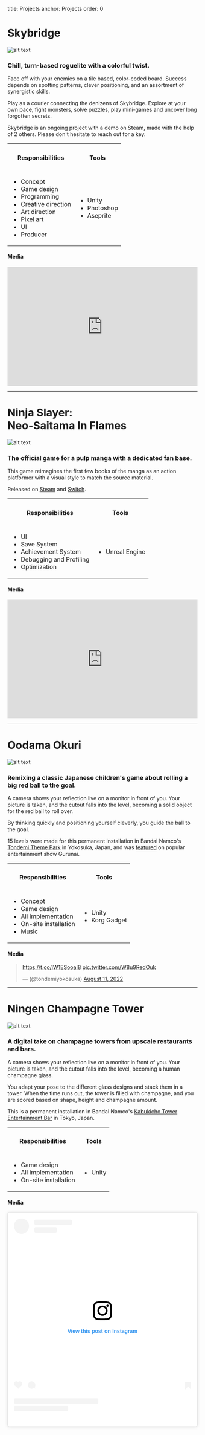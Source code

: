title: Projects
anchor: Projects
order: 0

# Skybridge

![alt text](assets/images/skybridge.png)

### Chill, turn-based roguelite with a colorful twist.

Face off with your enemies on a tile based, color-coded board. Success depends on spotting patterns, clever positioning, and an assortment of synergistic skills.

Play as a courier connecting the denizens of Skybridge. Explore at your own pace, fight monsters, solve puzzles, play mini-games and uncover long forgotten secrets.

Skybridge is an ongoing project with a demo on Steam, made with the help of 2 others. Please don't hesitate to reach out for a key.

<div class="pb-4">
<table>
<tr>
<th><h4>Responsibilities</h4></th>
<th><h4>Tools</h4></th>
</tr>
<tr>
<td>

<ul>
<li>Concept</li>
<li>Game design</li>
<li>Programming</li>
<li>Creative direction</li>
<li>Art direction</li>
<li>Pixel art</li>
<li>UI</li>
<li>Producer</li>
</ul>

</td>
<td>

<ul>
<li>Unity</li>
<li>Photoshop</li>
<li>Aseprite</li>
</ul>

</td>
</tr>
</table>
</div>

#### Media

<iframe width="100%" height="315" src="https://www.youtube.com/embed/We_Kn88XFZY?si=5p-VoyvLNjCTLcFQ" title="YouTube video player" frameborder="0" allow="accelerometer; autoplay; clipboard-write; encrypted-media; gyroscope; picture-in-picture; web-share" referrerpolicy="strict-origin-when-cross-origin" allowfullscreen></iframe>

---

# Ninja Slayer:<br>Neo-Saitama In Flames

![alt text](assets/images/ninjaslayer.jpg)

### The official game for a pulp manga with a dedicated fan base.

This game reimagines the first few books of the manga as an action platformer with a visual style to match the source material.

Released on [Steam](https://store.steampowered.com/app/2752330/NINJA_SLAYER_NEOSAITAMA_IN_FLAMES/) and [Switch](https://www.nintendo.com/us/store/products/ninja-slayer-neo-saitama-in-flames-switch/).

<div class="pb-4">
<table>
<tr>
<th><h4>Responsibilities</h4></th>
<th><h4>Tools</h4></th>
</tr>
<tr>
<td>

<ul>
<li>UI</li>
<li>Save System</li>
<li>Achievement System</li>
<li>Debugging and Profiling</li>
<li>Optimization</li>
</ul>

</td>
<td>

<ul>
<li>Unreal Engine</li>
</ul>

</td>
</tr>
</table>
</div>

<!-- #### Responsibilities

- UI
- Save System
- Achievement System
- Debugging and Profiling
- Optimization

#### Tools

- Unreal Engine -->

#### Media

<iframe width="100%" height="315" src="https://www.youtube.com/embed/Tv_Otau2Pu4?si=st_DlUEnPKo160im" title="YouTube video player" frameborder="0" allow="accelerometer; autoplay; clipboard-write; encrypted-media; gyroscope; picture-in-picture; web-share" referrerpolicy="strict-origin-when-cross-origin" allowfullscreen></iframe>

---

# Oodama Okuri

![alt text](assets/images/oodama.jpg "Title")

### Remixing a classic Japanese children's game about rolling a big red ball to the goal.

A camera shows your reflection live on a monitor in front of you. Your picture is taken, and the cutout falls into the level, becoming a solid object for the red ball to roll over.

By thinking quickly and positioning yourself cleverly, you guide the ball to the goal.

15 levels were made for this permanent installation in Bandai Namco's [Tondemi Theme Park](https://bandainamco-am.co.jp/en/others/tondemi/yokosuka/#:~:text=Tap%20on%20the%20part%20that%20interests%20you) in Yokosuka, Japan, and was [featured](https://x.com/tondemiyokosuka/status/1557674237254828033) on popular entertainment show Gurunai.

<div class="pb-4">
<table>
<tr>
<th><h4>Responsibilities</h4></th>
<th><h4>Tools</h4></th>
</tr>
<tr>
<td>

<ul>
<li>Concept</li>
<li>Game design</li>
<li>All implementation</li>
<li>On-site installation</li>
<li>Music
</ul>

</td>
<td>

<ul>
<li>Unity</li>
<li>Korg Gadget</li>
</ul>

</td>
</tr>
</table>
</div>

#### Media

<blockquote class="twitter-tweet" data-media-max-width="560"><p lang="ja" dir="ltr"><a href="https://t.co/iW1ESooaI8">https://t.co/iW1ESooaI8</a> <a href="https://t.co/W8u9RedOuk">pic.twitter.com/W8u9RedOuk</a></p>&mdash; (@tondemiyokosuka) <a href="https://twitter.com/tondemiyokosuka/status/1557674237254828033?ref_src=twsrc%5Etfw">August 11, 2022</a></blockquote> <script async src="https://platform.twitter.com/widgets.js" charset="utf-8"></script>

---

# Ningen Champagne Tower

![alt text](assets/images/champagne.jpg)

### A digital take on champagne towers from upscale restaurants and bars.

A camera shows your reflection live on a monitor in front of you. Your picture is taken, and the cutout falls into the level, becoming a human champagne glass.

You adapt your pose to the different glass designs and stack them in a tower. When the time runs out, the tower is filled with champagne, and you are scored based on shape, height and champagne amount.

This is a permanent installation in Bandai Namco's [Kabukicho Tower Entertainment Bar](https://www.timeout.com/tokyo/news/huge-gaming-arcade-with-a-bar-namco-tokyo-is-opening-in-kabukicho-this-april-032223) in Tokyo, Japan.

<!-- [Instagram Post](https://www.instagram.com/reel/C_GC1l7hK-K/) -->

<div class="pb-4">
<table>
<tr>
<th><h4>Responsibilities</h4></th>
<th><h4>Tools</h4></th>
</tr>
<tr>
<td>

<ul>
<li>Game design</li>
<li>All implementation</li>
<li>On-site installation</li>
</ul>

</td>
<td>

<ul>
<li>Unity</li>
</ul>

</td>
</tr>
</table>
</div>

#### Media

<blockquote class="instagram-media" data-instgrm-permalink="https://www.instagram.com/reel/C_GC1l7hK-K/?utm_source=ig_embed&amp;utm_campaign=loading" data-instgrm-version="14" style=" width:auto; display:table; background:#FFF; border:0; border-radius:3px; box-shadow:0 0 1px 0 rgba(0,0,0,0.5),0 1px 10px 0 rgba(0,0,0,0.15); margin: 1px; max-width:540px; min-width:326px; padding:0; width:99.375%; width:-webkit-calc(100% - 2px); width:calc(100% - 2px);"><div style="padding:16px;"> <a href="https://www.instagram.com/reel/C_GC1l7hK-K/?utm_source=ig_embed&amp;utm_campaign=loading" style=" background:#FFFFFF; line-height:0; padding:0 0; text-align:center; text-decoration:none; width:100%;" target="_blank"> <div style=" display: flex; flex-direction: row; align-items: center;"> <div style="background-color: #F4F4F4; border-radius: 50%; flex-grow: 0; height: 40px; margin-right: 14px; width: 40px;"></div> <div style="display: flex; flex-direction: column; flex-grow: 1; justify-content: center;"> <div style=" background-color: #F4F4F4; border-radius: 4px; flex-grow: 0; height: 14px; margin-bottom: 6px; width: 100px;"></div> <div style=" background-color: #F4F4F4; border-radius: 4px; flex-grow: 0; height: 14px; width: 60px;"></div></div></div><div style="padding: 19% 0;"></div> <div style="display:block; height:50px; margin:0 auto 12px; width:50px;"><svg width="50px" height="50px" viewBox="0 0 60 60" version="1.1" xmlns="https://www.w3.org/2000/svg" xmlns:xlink="https://www.w3.org/1999/xlink"><g stroke="none" stroke-width="1" fill="none" fill-rule="evenodd"><g transform="translate(-511.000000, -20.000000)" fill="#000000"><g><path d="M556.869,30.41 C554.814,30.41 553.148,32.076 553.148,34.131 C553.148,36.186 554.814,37.852 556.869,37.852 C558.924,37.852 560.59,36.186 560.59,34.131 C560.59,32.076 558.924,30.41 556.869,30.41 M541,60.657 C535.114,60.657 530.342,55.887 530.342,50 C530.342,44.114 535.114,39.342 541,39.342 C546.887,39.342 551.658,44.114 551.658,50 C551.658,55.887 546.887,60.657 541,60.657 M541,33.886 C532.1,33.886 524.886,41.1 524.886,50 C524.886,58.899 532.1,66.113 541,66.113 C549.9,66.113 557.115,58.899 557.115,50 C557.115,41.1 549.9,33.886 541,33.886 M565.378,62.101 C565.244,65.022 564.756,66.606 564.346,67.663 C563.803,69.06 563.154,70.057 562.106,71.106 C561.058,72.155 560.06,72.803 558.662,73.347 C557.607,73.757 556.021,74.244 553.102,74.378 C549.944,74.521 548.997,74.552 541,74.552 C533.003,74.552 532.056,74.521 528.898,74.378 C525.979,74.244 524.393,73.757 523.338,73.347 C521.94,72.803 520.942,72.155 519.894,71.106 C518.846,70.057 518.197,69.06 517.654,67.663 C517.244,66.606 516.755,65.022 516.623,62.101 C516.479,58.943 516.448,57.996 516.448,50 C516.448,42.003 516.479,41.056 516.623,37.899 C516.755,34.978 517.244,33.391 517.654,32.338 C518.197,30.938 518.846,29.942 519.894,28.894 C520.942,27.846 521.94,27.196 523.338,26.654 C524.393,26.244 525.979,25.756 528.898,25.623 C532.057,25.479 533.004,25.448 541,25.448 C548.997,25.448 549.943,25.479 553.102,25.623 C556.021,25.756 557.607,26.244 558.662,26.654 C560.06,27.196 561.058,27.846 562.106,28.894 C563.154,29.942 563.803,30.938 564.346,32.338 C564.756,33.391 565.244,34.978 565.378,37.899 C565.522,41.056 565.552,42.003 565.552,50 C565.552,57.996 565.522,58.943 565.378,62.101 M570.82,37.631 C570.674,34.438 570.167,32.258 569.425,30.349 C568.659,28.377 567.633,26.702 565.965,25.035 C564.297,23.368 562.623,22.342 560.652,21.575 C558.743,20.834 556.562,20.326 553.369,20.18 C550.169,20.033 549.148,20 541,20 C532.853,20 531.831,20.033 528.631,20.18 C525.438,20.326 523.257,20.834 521.349,21.575 C519.376,22.342 517.703,23.368 516.035,25.035 C514.368,26.702 513.342,28.377 512.574,30.349 C511.834,32.258 511.326,34.438 511.181,37.631 C511.035,40.831 511,41.851 511,50 C511,58.147 511.035,59.17 511.181,62.369 C511.326,65.562 511.834,67.743 512.574,69.651 C513.342,71.625 514.368,73.296 516.035,74.965 C517.703,76.634 519.376,77.658 521.349,78.425 C523.257,79.167 525.438,79.673 528.631,79.82 C531.831,79.965 532.853,80.001 541,80.001 C549.148,80.001 550.169,79.965 553.369,79.82 C556.562,79.673 558.743,79.167 560.652,78.425 C562.623,77.658 564.297,76.634 565.965,74.965 C567.633,73.296 568.659,71.625 569.425,69.651 C570.167,67.743 570.674,65.562 570.82,62.369 C570.966,59.17 571,58.147 571,50 C571,41.851 570.966,40.831 570.82,37.631"></path></g></g></g></svg></div><div style="padding-top: 8px;"> <div style=" color:#3897f0; font-family:Arial,sans-serif; font-size:14px; font-style:normal; font-weight:550; line-height:18px;">View this post on Instagram</div></div><div style="padding: 12.5% 0;"></div> <div style="display: flex; flex-direction: row; margin-bottom: 14px; align-items: center;"><div> <div style="background-color: #F4F4F4; border-radius: 50%; height: 12.5px; width: 12.5px; transform: translateX(0px) translateY(7px);"></div> <div style="background-color: #F4F4F4; height: 12.5px; transform: rotate(-45deg) translateX(3px) translateY(1px); width: 12.5px; flex-grow: 0; margin-right: 14px; margin-left: 2px;"></div> <div style="background-color: #F4F4F4; border-radius: 50%; height: 12.5px; width: 12.5px; transform: translateX(9px) translateY(-18px);"></div></div><div style="margin-left: 8px;"> <div style=" background-color: #F4F4F4; border-radius: 50%; flex-grow: 0; height: 20px; width: 20px;"></div> <div style=" width: 0; height: 0; border-top: 2px solid transparent; border-left: 6px solid #f4f4f4; border-bottom: 2px solid transparent; transform: translateX(16px) translateY(-4px) rotate(30deg)"></div></div><div style="margin-left: auto;"> <div style=" width: 0px; border-top: 8px solid #F4F4F4; border-right: 8px solid transparent; transform: translateY(16px);"></div> <div style=" background-color: #F4F4F4; flex-grow: 0; height: 12px; width: 16px; transform: translateY(-4px);"></div> <div style=" width: 0; height: 0; border-top: 8px solid #F4F4F4; border-left: 8px solid transparent; transform: translateY(-4px) translateX(8px);"></div></div></div> <div style="display: flex; flex-direction: column; flex-grow: 1; justify-content: center; margin-bottom: 24px;"> <div style=" background-color: #F4F4F4; border-radius: 4px; flex-grow: 0; height: 14px; margin-bottom: 6px; width: 224px;"></div> <div style=" background-color: #F4F4F4; border-radius: 4px; flex-grow: 0; height: 14px; width: 144px;"></div></div></a></div></blockquote>
<script async src="//www.instagram.com/embed.js"></script>

<!-- <footer class="footer flex justify-center items-center px-4 py-2 bg-white text-gray-90 print:hidden">
    <strong><a href="#top">Back to top</a></strong>
</footer> -->
